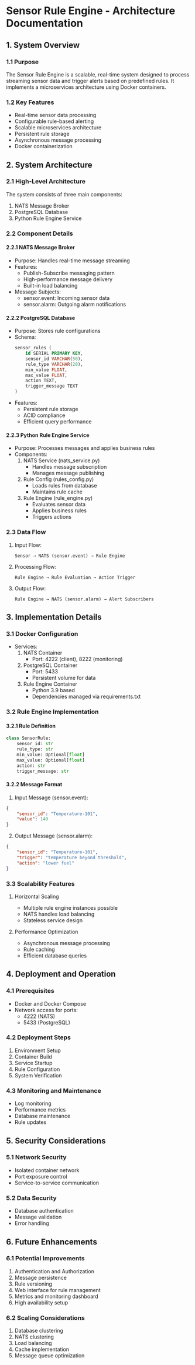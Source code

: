 # Sensor Rule Engine - Architecture Documentation

## 1. System Overview

### 1.1 Purpose
The Sensor Rule Engine is a scalable, real-time system designed to process streaming sensor data and trigger alerts based on predefined rules. It implements a microservices architecture using Docker containers.

### 1.2 Key Features
- Real-time sensor data processing
- Configurable rule-based alerting
- Scalable microservices architecture
- Persistent rule storage
- Asynchronous message processing
- Docker containerization

## 2. System Architecture

### 2.1 High-Level Architecture
The system consists of three main components:
1. NATS Message Broker
2. PostgreSQL Database
3. Python Rule Engine Service

### 2.2 Component Details

#### 2.2.1 NATS Message Broker
- Purpose: Handles real-time message streaming
- Features:
  - Publish-Subscribe messaging pattern
  - High-performance message delivery
  - Built-in load balancing
- Message Subjects:
  - sensor.event: Incoming sensor data
  - sensor.alarm: Outgoing alarm notifications

#### 2.2.2 PostgreSQL Database
- Purpose: Stores rule configurations
- Schema:
  ```sql
  sensor_rules (
      id SERIAL PRIMARY KEY,
      sensor_id VARCHAR(50),
      rule_type VARCHAR(20),
      min_value FLOAT,
      max_value FLOAT,
      action TEXT,
      trigger_message TEXT
  )
  ```
- Features:
  - Persistent rule storage
  - ACID compliance
  - Efficient query performance

#### 2.2.3 Python Rule Engine Service
- Purpose: Processes messages and applies business rules
- Components:
  1. NATS Service (nats_service.py)
     - Handles message subscription
     - Manages message publishing
  2. Rule Config (rules_config.py)
     - Loads rules from database
     - Maintains rule cache
  3. Rule Engine (rule_engine.py)
     - Evaluates sensor data
     - Applies business rules
     - Triggers actions

### 2.3 Data Flow

1. Input Flow:
   ```
   Sensor → NATS (sensor.event) → Rule Engine
   ```

2. Processing Flow:
   ```
   Rule Engine → Rule Evaluation → Action Trigger
   ```

3. Output Flow:
   ```
   Rule Engine → NATS (sensor.alarm) → Alert Subscribers
   ```

## 3. Implementation Details

### 3.1 Docker Configuration
- Services:
  1. NATS Container
     - Port: 4222 (client), 8222 (monitoring)
  2. PostgreSQL Container
     - Port: 5433
     - Persistent volume for data
  3. Rule Engine Container
     - Python 3.9 based
     - Dependencies managed via requirements.txt

### 3.2 Rule Engine Implementation

#### 3.2.1 Rule Definition
```python
class SensorRule:
    sensor_id: str
    rule_type: str
    min_value: Optional[float]
    max_value: Optional[float]
    action: str
    trigger_message: str
```

#### 3.2.2 Message Format
1. Input Message (sensor.event):
```json
{
    "sensor_id": "Temperature-101",
    "value": 140
}
```

2. Output Message (sensor.alarm):
```json
{
    "sensor_id": "Temperature-101",
    "trigger": "temperature beyond threshold",
    "action": "lower fuel"
}
```

### 3.3 Scalability Features
1. Horizontal Scaling
   - Multiple rule engine instances possible
   - NATS handles load balancing
   - Stateless service design

2. Performance Optimization
   - Asynchronous message processing
   - Rule caching
   - Efficient database queries

## 4. Deployment and Operation

### 4.1 Prerequisites
- Docker and Docker Compose
- Network access for ports:
  - 4222 (NATS)
  - 5433 (PostgreSQL)

### 4.2 Deployment Steps
1. Environment Setup
2. Container Build
3. Service Startup
4. Rule Configuration
5. System Verification

### 4.3 Monitoring and Maintenance
- Log monitoring
- Performance metrics
- Database maintenance
- Rule updates

## 5. Security Considerations

### 5.1 Network Security
- Isolated container network
- Port exposure control
- Service-to-service communication

### 5.2 Data Security
- Database authentication
- Message validation
- Error handling

## 6. Future Enhancements

### 6.1 Potential Improvements
1. Authentication and Authorization
2. Message persistence
3. Rule versioning
4. Web interface for rule management
5. Metrics and monitoring dashboard
6. High availability setup

### 6.2 Scaling Considerations
1. Database clustering
2. NATS clustering
3. Load balancing
4. Cache implementation
5. Message queue optimization 